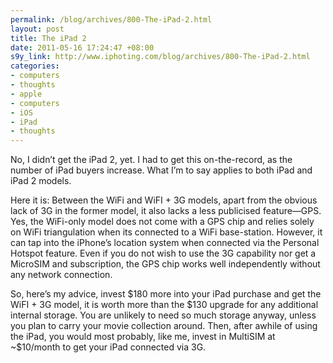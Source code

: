 ```yaml
--- 
permalink: /blog/archives/800-The-iPad-2.html
layout: post
title: The iPad 2
date: 2011-05-16 17:24:47 +08:00
s9y_link: http://www.iphoting.com/blog/archives/800-The-iPad-2.html
categories: 
- computers
- thoughts
- apple
- computers
- iOS
- iPad
- thoughts
---
```

<p class="whiteline"><p>No, I didn&#8217;t get the iPad 2, yet. I had to get this on-the-record, as the number of iPad buyers increase. What I&#8217;m to say applies to both iPad and iPad 2 models.</p>
</p><p class="whiteline"><p>Here it is: Between the WiFi and WiFI + 3G models, apart from the obvious lack of 3G in the former model, it also lacks a less publicised feature—GPS. Yes, the WiFi-only model does not come with a GPS chip and relies solely on WiFi triangulation when its connected to a WiFi base-station. However, it can tap into the iPhone&#8217;s location system when connected via the Personal Hotspot feature. Even if you do not wish to use the 3G capability nor get a MicroSIM and subscription, the GPS chip works well independently without any network connection.</p>
</p><p class="break"><p>So, here&#8217;s my advice, invest $180 more into your iPad purchase and get the WiFI + 3G model, it is worth more than the $130 upgrade for any additional internal storage. You are unlikely to need so much storage anyway, unless you plan to carry your movie collection around. Then, after awhile of using the iPad, you would most probably, like me, invest in MultiSIM at ~$10/month to get your iPad connected via 3G.</p></p>
